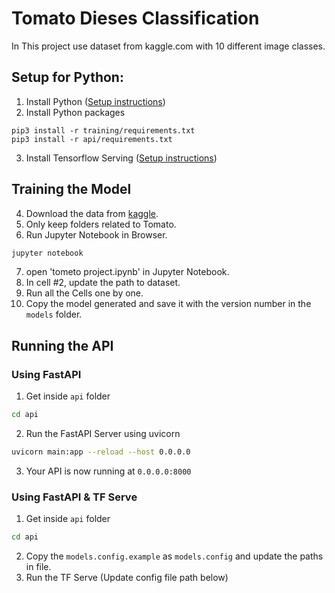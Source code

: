 # Tomato Dieses Classification

In This project use dataset from kaggle.com with 10 different image classes.

## Setup for Python:
1. Install Python ([Setup instructions](https://wiki.python.org/moin/BeginnersGuide))
2. Install Python packages
```
pip3 install -r training/requirements.txt
pip3 install -r api/requirements.txt
```
3. Install Tensorflow Serving ([Setup instructions](https://www.tensorflow.org/tfx/serving/setup))

## Training the Model

4. Download the data from [kaggle](https://www.kaggle.com/arjuntejaswi/plant-village).
5. Only keep folders related to Tomato.
6. Run Jupyter Notebook in Browser.

```bash
jupyter notebook
```
7.  open 'tometo project.ipynb' in Jupyter Notebook.
8.  In cell #2, update the path to dataset.
9.  Run all the Cells one by one.
10. Copy the model generated and save it with the version number in the `models` folder.

## Running the API

### Using FastAPI

1. Get inside `api` folder

```bash
cd api
```

2. Run the FastAPI Server using uvicorn

```bash
uvicorn main:app --reload --host 0.0.0.0
```

3. Your API is now running at `0.0.0.0:8000`

### Using FastAPI & TF Serve

1. Get inside `api` folder

```bash
cd api
```

2. Copy the `models.config.example` as `models.config` and update the paths in file.
3. Run the TF Serve (Update config file path below)

